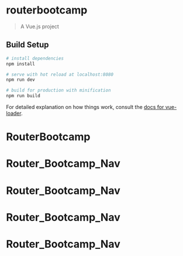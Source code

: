 # routerbootcamp

> A Vue.js project

## Build Setup

``` bash
# install dependencies
npm install

# serve with hot reload at localhost:8080
npm run dev

# build for production with minification
npm run build
```

For detailed explanation on how things work, consult the [docs for vue-loader](http://vuejs.github.io/vue-loader).
# RouterBootcamp
# Router_Bootcamp_Nav
# Router_Bootcamp_Nav
# Router_Bootcamp_Nav
# Router_Bootcamp_Nav
